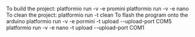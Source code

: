 To build the project:
    platformio run  -v -e promini
    platformio run  -v -e nano
To clean the project:
    platformio run  -t clean
To flash the program onto the arduino
    platformio run  -v -e pormini -t upload --upload-port COM5
    platformio run  -v -e nano -t upload --upload-port COM1